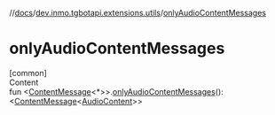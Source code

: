 //[docs](../../index.md)/[dev.inmo.tgbotapi.extensions.utils](index.md)/[onlyAudioContentMessages](only-audio-content-messages.md)



# onlyAudioContentMessages  
[common]  
Content  
fun <[ContentMessage](../dev.inmo.tgbotapi.types.message.abstracts/-content-message/index.md)<*>>.[onlyAudioContentMessages](only-audio-content-messages.md)(): <[ContentMessage](../dev.inmo.tgbotapi.types.message.abstracts/-content-message/index.md)<[AudioContent](../dev.inmo.tgbotapi.types.message.content.media/-audio-content/index.md)>>  



